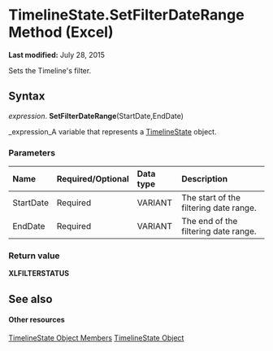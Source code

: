 
# TimelineState.SetFilterDateRange Method (Excel)

 **Last modified:** July 28, 2015

Sets the Timeline's filter.

## Syntax

 _expression_. **SetFilterDateRange**(StartDate,EndDate)

 _expression_A variable that represents a  [TimelineState](bb92fe09-3cce-8e10-3795-2b9089c27801.md) object.


### Parameters



|**Name**|**Required/Optional**|**Data type**|**Description**|
|:-----|:-----|:-----|:-----|
|StartDate|Required|VARIANT|The start of the filtering date range.|
|EndDate|Required|VARIANT|The end of the filtering date range.|

### Return value

 **XLFILTERSTATUS**


## See also


#### Other resources


 [TimelineState Object Members](6c21dcbb-b0a6-0f24-27f6-6aefafc5f6ec.md)
 [TimelineState Object](bb92fe09-3cce-8e10-3795-2b9089c27801.md)
